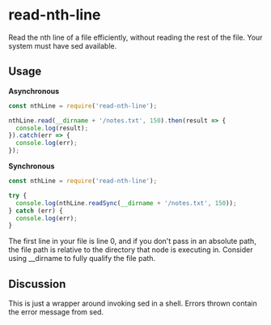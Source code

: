 # read-nth-line

Read the nth line of a file efficiently, without reading the rest of the file. Your system must have sed available.

## Usage

**Asynchronous**
```js
const nthLine = require('read-nth-line');

nthLine.read(__dirname + '/notes.txt', 150).then(result => {
  console.log(result);
}).catch(err => {
  console.log(err);
});
```

**Synchronous**
```js
const nthLine = require('read-nth-line');

try {
  console.log(nthLine.readSync(__dirname + '/notes.txt', 150));
} catch (err) {
  console.log(err);
}
```

The first line in your file is line 0, and if you don't pass in an absolute path, the file path is relative to the directory that node is executing in. Consider using __dirname to fully qualify the file path.

## Discussion

This is just a wrapper around invoking sed in a shell. Errors thrown contain the error message from sed.
